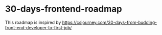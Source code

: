 # 30-days-frontend-roadmap
This roadmap is inspired by https://csjourney.com/30-days-from-budding-front-end-developer-to-first-job/
